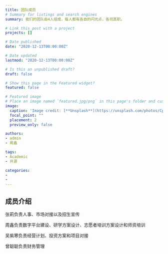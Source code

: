 ```yaml
---
title: 团队成员
# Summary for listings and search engines
summary: 我们的团队由4人组成，每人都有各自的闪光点，各司其职。

# Link this post with a project
projects: []

# Date published
date: "2020-12-13T00:00:00Z"

# Date updated
lastmod: "2020-12-13T00:00:00Z"

# Is this an unpublished draft?
draft: false

# Show this page in the Featured widget?
featured: false

# Featured image
# Place an image named `featured.jpg/png` in this page's folder and customize its options here.
image:
  caption: 'Image credit: [**Unsplash**](https://unsplash.com/photos/CpkOjOcXdUY)'
  focal_point: ""
  placement: 2
  preview_only: false

authors:
- admin
- 周鑫

tags:
- Academic
- 开源

categories:
- 
- 
---
```





## 成员介绍

张莉负责人事、市场对接以及招生宣传

周鑫负责数字平台建设、研学方案设计、志愿者培训方案设计和师资培训

吴紫寒负责经营计划、投资方案和项目对接

曾聪聪负责财务管理



